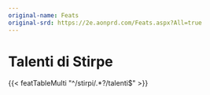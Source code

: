 ```yaml
---
original-name: Feats
original-srd: https://2e.aonprd.com/Feats.aspx?All=true
---
```


# Talenti di Stirpe

{{< featTableMulti "^/stirpi/.*?/talenti$" >}}
